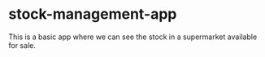 # stock-management-app
This is a basic app where we can see the stock in a supermarket available for sale. 
